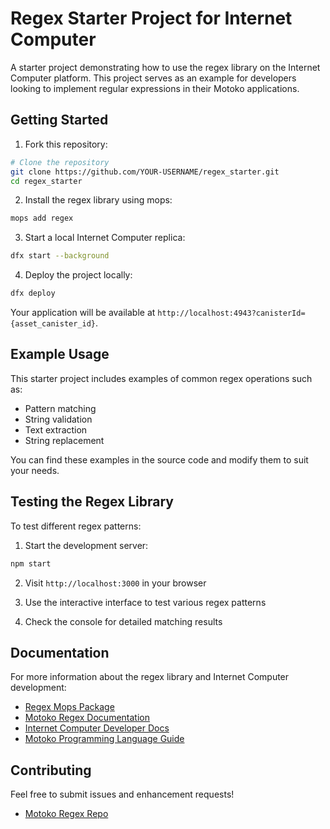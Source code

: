 # Regex Starter Project for Internet Computer

A starter project demonstrating how to use the regex library on the Internet Computer platform. This project serves as an example for developers looking to implement regular expressions in their Motoko applications.

## Getting Started

1. Fork this repository:

```bash
# Clone the repository
git clone https://github.com/YOUR-USERNAME/regex_starter.git
cd regex_starter
```

2. Install the regex library using mops:

```bash
mops add regex
```

3. Start a local Internet Computer replica:

```bash
dfx start --background
```

4. Deploy the project locally:

```bash
dfx deploy
```

Your application will be available at `http://localhost:4943?canisterId={asset_canister_id}`.

## Example Usage

This starter project includes examples of common regex operations such as:

- Pattern matching
- String validation
- Text extraction
- String replacement

You can find these examples in the source code and modify them to suit your needs.

## Testing the Regex Library

To test different regex patterns:

1. Start the development server:

```bash
npm start
```

2. Visit `http://localhost:3000` in your browser

3. Use the interactive interface to test various regex patterns

4. Check the console for detailed matching results

## Documentation

For more information about the regex library and Internet Computer development:

- [Regex Mops Package](https://mops.one/regex)
- [Motoko Regex Documentation](https://demali-876.github.io/motoko_regex_engine)
- [Internet Computer Developer Docs](https://internetcomputer.org/docs/current/developer-docs/)
- [Motoko Programming Language Guide](https://internetcomputer.org/docs/current/motoko/main/motoko)

## Contributing

Feel free to submit issues and enhancement requests!

- [Motoko Regex Repo](https://github.com/demali-876/motoko_regex_engine)
